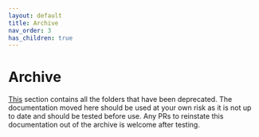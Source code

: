 ```yaml
---
layout: default
title: Archive
nav_order: 3
has_children: true
---
```


# Archive

[This](https://github.com/PennLINC/PennLINC.github.io/tree/main/docs/archive) section contains all the folders that have been deprecated. The documentation moved here should be used at your own risk as it is not up to date and should be tested before use. Any PRs to reinstate this documentation out of the archive is welcome after testing.
